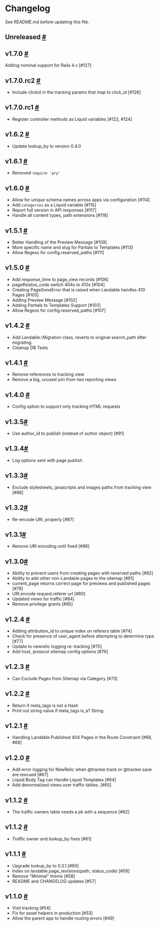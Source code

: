 # Changelog

See README.md before updating this file.

## Unreleased [#](https://git.cashnetusa.com/trogdor/landable/compare/v1.7.0..master)

## v1.7.0 [#](https://git.cashnetusa.com/trogdor/landable/compare/v1.7.0.rc1..1.7.0)
Adding nominal support for Rails 4.x [#127]

## v1.7.0.rc2 [#](https://git.cashnetusa.com/trogdor/landable/compare/v1.7.0.rc1..v1.7.0.rc2)
* Include clickid in the tracking params that map to click_id [#126]

## v1.7.0.rc1 [#](https://git.cashnetusa.com/trogdor/landable/compare/v1.6.2..v1.7.0.rc1)
* Register controller methods as Liquid variables [#123, #124]

## v1.6.2 [#](https://git.cashnetusa.com/trogdor/landable/compare/v1.6.1..v1.6.2)
* Update lookup_by to version 0.4.0

## v1.6.1 [#](https://git.cashnetusa.com/trogdor/landable/compare/v1.6.0...v1.6.1)
* Removed ```require 'pry'```

## v1.6.0 [#](https://git.cashnetusa.com/trogdor/landable/compare/v1.5.1...v1.6.0)
* Allow for unique schema names across apps via configuration [#114]
* Add `categories` as a Liquid variable [#115]
* Report full version in API responses [#117]
* Handle all content types, path extensions [#118]

## v1.5.1 [#](https://git.cashnetusa.com/trogdor/landable/compare/v1.5.0...v1.5.1)
* Better Handling of the Preview Message [#109]
* More specific name and slug for Partials to Templates [#113]
* Allow Regexs for config.reserved_paths [#111]

## v1.5.0 [#](https://git.cashnetusa.com/trogdor/landable/compare/v1.4.2...v1.5.0)
* Add response_time to page_view records [#106]
* page#status_code switch 404s to 410s [#104] 
* Creating PageGoneError that is raised when Landable handles 410 Pages [#105]
* Adding Preview Message [#102]
* Adding Partials to Templates Support [#103]
* Allow Regexs for config.reserved_paths [#107]

## v1.4.2 [#](https://git.cashnetusa.com/trogdor/landable/compare/v1.4.1...v1.4.2)
* Add Landable::Migration class, reverts to original search_path after migrating.
* Cleanup DB Tests

## v1.4.1 [#](https://git.cashnetusa.com/trogdor/landable/compare/v1.4.0...v1.4.1)
* Remove references to tracking view
* Remove a big, unused join from two reporting views

## v1.4.0 [#](https://git.cashnetusa.com/trogdor/landable/compare/v1.3.5...v1.4.0)
* Config option to support only tracking HTML requests

## v1.3.5[#](https://git.cashnetusa.com/trogdor/landable/compare/v1.3.4...v1.3.5)
* Use author_id to publish (instead of author object) [#91]

## v1.3.4[#](https://git.cashnetusa.com/trogdor/landable/compare/v1.3.3...v1.3.4)
* Log options sent with page publish

## v1.3.3[#](https://git.cashnetusa.com/trogdor/landable/compare/v1.3.2...v1.3.3)
* Exclude stylesheets, javascripts and images paths from tracking view [#88]

## v1.3.2[#](https://git.cashnetusa.com/trogdor/landable/compare/v1.3.1...v1.3.2)
* Re-encode URI, properly [#87]

## v1.3.1[#](https://git.cashnetusa.com/trogdor/landable/compare/v1.3.0...v1.3.1)
* Remove URI encoding until fixed [#86]

## v1.3.0[#](https://git.cashnetusa.com/trogdor/landable/compare/v1.2.4...v1.3.0)
* Ability to prevent users from creating pages with reserved paths [#82]
* Ability to add other non-Landable pages to the sitemap [#81]
* current_page returns correct page for previews and published pages [#79]
* URI.encode request.referer url [#80]
* Updated views for traffic [#84]
* Remove privilege grants [#85]

## v1.2.4 [#](https://git.cashnetusa.com/trogdor/landable/compare/v1.2.3...v1.2.4)
* Adding attribution_id to unique index on referers table [#74]
* Check for presence of user_agent before attempting to determine type [#77]
* Update to newrelic logging re: tracking [#75]
* Add host, protocol sitemap config options [#76]

## v1.2.3 [#](https://git.cashnetusa.com/trogdor/landable/compare/v1.2.2...v1.2.3)
* Can Exclude Pages from Sitemap via Category [#73]

## v1.2.2 [#](https://git.cashnetusa.com/trogdor/landable/compare/v1.2.1...v1.2.2)
* Return if meta_tags is not a Hash
* Print out string value if meta_tags is_a? String

## v1.2.1 [#](https://git.cashnetusa.com/trogdor/landable/compare/v1.2.0...v1.2.1)
* Handling Landable Published 404 Pages in the Route Constraint [#68, #69]

## v1.2.0 [#](https://git.cashnetusa.com/trogdor/landable/compare/v1.1.3...v1.2.0)
* Add error logging for NewRelic when @tracker.track or @tracker.save are rescued [#67]
* Liquid Body Tag can Handle Liquid Templates [#64]
* Add denormalized views over traffic tables. [#65]

## v1.1.2 [#](https://git.cashnetusa.com/trogdor/landable/compare/v1.1.2...v1.1.3)

* The traffic owners table needs a pk with a sequence [#62]

## v1.1.2 [#](https://git.cashnetusa.com/trogdor/landable/compare/v1.1.1...v1.1.2)

* Traffic owner and lookup_by fixes [#61]

## v1.1.1 [#](https://git.cashnetusa.com/trogdor/landable/compare/v1.1.0...v1.1.1)

* Upgrade lookup_by to 0.3.1 [#60]
* Index on landable.page_revisions(path, status_code) [#59]
* Remove "Minimal" theme [#58]
* README and CHANGELOG updates [#57]

## v1.1.0 [#](https://git.cashnetusa.com/trogdor/landable/compare/v1.0.6...v1.1.0)

* Visit tracking [#54]
* Fix for asset helpers in production [#53]
* Allow the parent app to handle routing errors [#49]
